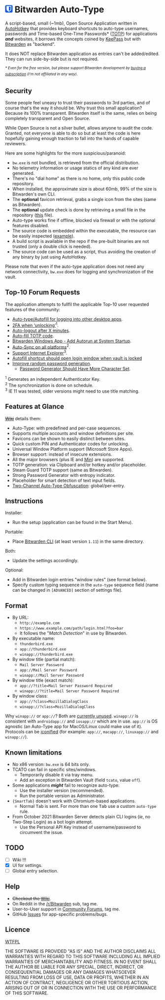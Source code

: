 # ![icon](assets/icon.png) Bitwarden Auto-Type

A script-based, small (~1mb), Open Source Application written in [AutoHotkey][01] that provides keyboard shortcuts to auto-type usernames, passwords and Time-based One-Time Passwords\* ([TOTP][02]) for applications ***and*** websites, it borrows the concepts coined by [KeePass][03] but with [Bitwarden][04] as "backend".

It does NOT replace Bitwarden application as entries can't be added/edited. They can run side-by-side but is not required.

<sup>*\* Even for the free version, but please support Bitwarden development by [buying a subscription][05] (I'm not affiliated in any way).*</sup>

## Security

Some people feel uneasy to trust their passwords to 3rd parties, and of course that's the way it should be. Why trust this small application? Because its 100% transparent. Bitwarden itself is the same, relies on being completely transparent and Open Source.

While Open Source is not a silver bullet, allows anyone to audit the code. Granted, not everyone is able to do so but at least the code is here hopefully gaining enough traction to fall into the hands of capable reviewers.

Here are some highlights for the more suspicious/paranoid:

- `bw.exe` is not bundled, is retrieved from the official distribution.
- No telemetry information or usage statics of any kind are ever generated.
- There's no "dial home" as there is no home, only this public code repository.
- When installed, the approximate size is about 60mb, 99% of the size is Bitwarden's own CLI.
- The **optional** favicon retrieval, grabs a single icon from the sites (same as Bitwarden).
- The **optional** update check is done by retrieving a small file in the repository ([this][06] file).
- Auto-type works fine if offline, blocked via firewall or with the optional features disabled.
- The source code is embedded within the executable, the resource can be easily inspected ([example][07]).
- A build script is available in the repo if the pre-built binaries are not trusted (only a double click is needed).
- The source code can be used as a script, thus avoiding the creation of any binary by just using AutoHotkey.

Please note that even if the auto-type application does not need any network connectivity, `bw.exe` does for logging and synchronization of the vault.

## Top-10 Forum Requests

The application attempts to fullfil the applicable Top-10 user requested features of the community:

- [Auto-type/Autofill for logging into other desktop apps][req01].
- [2FA when ‘unlocking’][req02]<sup>1</sup>.
- [Auto-logout after X minutes][req03].
- [Auto-fill TOTP code][req04].
- [Bitwarden Windows App - Add Autorun at System Startup][req05].
- [Auto-Sync on all platforms][req07]<sup>2</sup>.
- [Support Internet Explorer][req07]<sup>3</sup>.
- [Autofill shortcut should open login window when vault is locked][req08]
- [Improve random password generation][req09].
  - [Password Generator Should Have More Character Set][req10].

<sup>1</sup> Generates an independent Authenticator Key.\
<sup>2</sup> The synchronization is done on schedule.\
<sup>3</sup> IE 11 was tested, older versions might need to use title matching.

## Features at Glance

~~[Wiki][08]~~ details them:

- Auto-Type: with predefined and per-case sequences.
- Supports multiple accounts and window definitions per site.
- Favicons can be shown to easily distinct between sites.
- Quick custom PIN and Authenticator codes for unlocking.
- Universal Window Platform support (Microsoft Store Apps).
- Browser support: instead of insecure extensions.
- All the major browsers (plus IE and [Min][09]) are supported.
- TOTP generation: via Clipboard and/or hotkey and/or placeholder.
- Steam Guard TOTP support (same as Bitwarden).
- Strong Password Generator with entropy indicator.
- Placeholder for smart detection of text input fields.
- [Two-Channel Auto-Type Obfuscation][10]: global/per-entry.

## Instructions

Installer:

- Run the setup (application can be found in the Start Menu).

Portable:

- Place [Bitwarden CLI][11] (at least version `1.11`) in the same directory.

Both:

- Update the settings accordingly.

Optional:

- Add in Bitwarden login entries "window rules" (see format below).
- Specify custom typing sequence in the `auto-type` sequence field (name can be changed in `[ADVANCED]` section of settings file).

## Format

- By URL:
  - `http://example.com`
  - `https://www.example.com/path/login.html?foo=bar`
  - It follows the "*Match Detection*" in use by Bitwarden.
- By executable name:
  - `thunderbird.exe`
  - `app://thunderbird.exe`
  - `winapp://thunderbird.exe`
- By window title (partial match):
  - `Mail Server Password`
  - `app://Mail Server Password`
  - `winapp://Mail Server Password`
- By window title (exact match):
  - `app://?title=Mail Server Password Required`
  - `winapp://?title=Mail Server Password Required`
- By window class:
  - `app://?class=MozillaDialogClass`
  - `winapp://?class=MozillaDialogClass`

Why `winapp://` or `app://`? Both are [currently unused][12]. `winapp://` is consistent with `androidapp://` and `iosapp://` which are in use. `app://` is OS agnostic (an Auto-Type app for MacOS/Linux could make use of it). Protocols can be [iconified][13] (for example: `app://`, `macapp://`, `linuxapp://` and `winapp://`).

## Known limitations

- No x86 version: `bw.exe` is 64 bits only.
- TCATO can fail in specific sites/windows.
  - Temporarily disable it via tray menu.
  - Add an exception in Bitwarden Vault (field `tcato`, value `off`).
- Some applications ***might*** fail to recognize auto-type:
  - Use the installer version (recommended).
  - Run the portable version as Administrator.
- `{SmartTab}` doesn't work with Chromium-based applications.
  - Normal <kbd>Tab</kbd> is sent. For more than one <kbd>Tab</kbd> use a custom `auto-type` rule.
- From October 2021 Bitwarden Server detects plain CLI logins (*ie*, no Two-Step Login) as a bot login attempt.
  - Use the Personal API Key instead of username/password to circumvent the issue.

## TODO

- [ ] Wiki !!!
- [x] UI for settings.
- [ ] Global entry selection.

## Help

- ~~Checkout the [Wiki][08]~~.
- On Reddit in the [/r/Bitwarden][14] sub, tag me.
- User-to-User support in [Community Forums][15], tag me.
- GitHub [Issues][16] for app-specific problems/bugs.

## Licence

[WTFPL][17]

THE SOFTWARE IS PROVIDED "AS IS" AND THE AUTHOR DISCLAIMS ALL WARRANTIES WITH REGARD TO THIS SOFTWARE INCLUDING ALL IMPLIED WARRANTIES OF MERCHANTABILITY AND FITNESS. IN NO EVENT SHALL THE AUTHOR BE LIABLE FOR ANY SPECIAL, DIRECT, INDIRECT, OR CONSEQUENTIAL DAMAGES OR ANY DAMAGES WHATSOEVER RESULTING FROM LOSS OF USE, DATA OR PROFITS, WHETHER IN AN ACTION OF CONTRACT, NEGLIGENCE OR OTHER TORTIOUS ACTION, ARISING OUT OF OR IN CONNECTION WITH THE USE OR PERFORMANCE OF THIS SOFTWARE.

[01]: https://autohotkey.com/ "AutoHotkey"
[02]: https://en.wikipedia.org/wiki/Time-based_One-time_Password_algorithm "TOTP: Time-based One-Time Password"
[03]: https://keepass.info/help/base/autotype.html "KeePass Auto-Type"
[04]: https://bitwarden.com "Bitwarden"
[05]: https://bitwarden.com/pricing/ "Bitwarden Plans and Pricing"
[06]: /version
[07]: /assets/reshack.png "Resource Hacker with bt-at.exe loaded"
[08]: https://github.com/anonymous1184/bitwarden-autotype/wiki "Wiki not written yet"
[09]: https://minbrowser.org/ "Min: A fast, minimal browser that protects your privacy"
[10]: https://keepass.info/help/v2/autotype_obfuscation.html "TCATO: Two-Channel Auto-Type Obfuscation"
[11]: https://github.com/bitwarden/cli "Bitwarden CLI"
[12]: https://github.com/bitwarden/jslib/blob/master/common/src/models/view/loginUriView.ts#L9 "loginUriView.ts:9"
[13]: https://github.com/bitwarden/jslib/blob/master/angular/src/components/icon.component.ts#L74 "icon.component.ts:74"
[14]: https://www.reddit.com/r/Bitwarden/ "Bitwarden Subreddit"
[15]: https://community.bitwarden.com/c/support/6 "Community Forums: User-to-User Support"
[16]: https://github.com/anonymous1184/bitwarden-autotype/issues "Issues"
[17]: http://www.wtfpl.net/about/ "Do What The Fuck You Want To Public License"

[req01]: https://community.bitwarden.com/t/158
[req02]: https://community.bitwarden.com/t/353
[req03]: https://community.bitwarden.com/t/30
[req04]: https://community.bitwarden.com/t/326
[req05]: https://community.bitwarden.com/t/948
[req06]: https://community.bitwarden.com/t/355
[req07]: https://community.bitwarden.com/t/4431
[req08]: https://community.bitwarden.com/t/1494
[req09]: https://community.bitwarden.com/t/4091
[req10]: https://community.bitwarden.com/t/82
